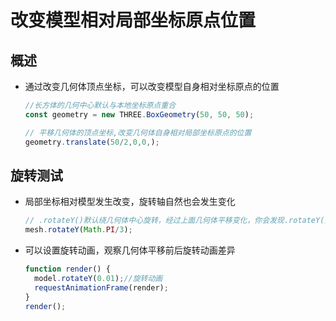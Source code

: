 # 改变模型相对局部坐标原点位置

## 概述

+ 通过改变几何体顶点坐标，可以改变模型自身相对坐标原点的位置

  ```js
  //长方体的几何中心默认与本地坐标原点重合
  const geometry = new THREE.BoxGeometry(50, 50, 50);
  ```

  ```js
  // 平移几何体的顶点坐标,改变几何体自身相对局部坐标原点的位置
  geometry.translate(50/2,0,0,);
  ```

## 旋转测试

+ 局部坐标相对模型发生改变，旋转轴自然也会发生变化

  ```js
  // .rotateY()默认绕几何体中心旋转，经过上面几何体平移变化，你会发现.rotateY()是绕长方体面上一条线旋转
  mesh.rotateY(Math.PI/3);
  ```

+ 可以设置旋转动画，观察几何体平移前后旋转动画差异

  ```js
  function render() {
    model.rotateY(0.01);//旋转动画
    requestAnimationFrame(render);
  }
  render();
  ```
